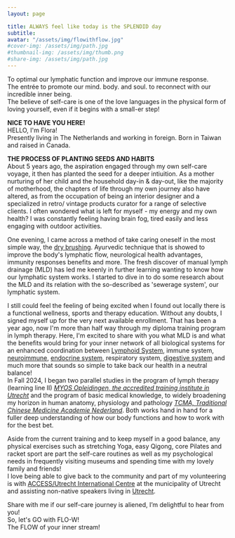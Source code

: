 ```yaml
---
layout: page

title: ALWAYS feel like today is the SPLENDID day
subtitle: 
avatar: "/assets/img/flowithflow.jpg"
#cover-img: /assets/img/path.jpg
#thumbnail-img: /assets/img/thumb.png
#share-img: /assets/img/path.jpg
---
```


To optimal our lymphatic function and improve our immune response. 
<br> The entrée to promote our mind. body. and soul. to reconnect with our incredible inner being. 
<br> The believe of self-care is one of the love languages in the physical form of loving yourself, even if it begins with a small-er step! 

**NICE TO HAVE YOU HERE!** 
<br> HELLO, I'm Flora! <br>
Presently living in The Netherlands and working in foreign. Born in Taiwan and raised in Canada. 
<br>

**THE PROCESS OF PLANTING SEEDS AND HABITS** <br>
About 5 years ago, the aspiration engaged through my own self-care voyage, it then has planted the seed for a deeper intiuition. As a mother nurturing of her child and the household day-in & day-out, like the majority of motherhood, the chapters of life through my own journey also have altered, as from the occupation of being an interior designer and a specialized in retro/ vintage products curator for a range of selective clients. I often wondered what is left for myself - my energy and my own health? I was constantly feeling having brain fog, tired easily and less engaging with outdoor activities. 

One evening, I came across a method of take caring oneself in the most simple way, the [dry brushing](https://nourished.nl/en/blogs/news/the-benefits-of-dry-body-brushing). Ayurvedic technique that is showed to improve the body's lymphatic flow, neurological health advantages, immunity responses benefits and more. 
The fresh discover of manual lymph drainage (MLD) has led me keenly in further learning wanting to know how our lymphatic system works. I started to dive in to do some research about the MLD and its relation with the so-described as 'sewerage system', our lymphatic system.

I still could feel the feeling of being excited when I found out locally there is a functional wellness, sports and therapy education. Without any doubts, I signed myself up for the very next available enrollment. That has been a year ago, now I'm more than half way through my diploma training program in lymph therapy. Here, I'm excited to share with you what MLD is and what the benefits would bring for your inner network of all biological systems for an enhanced coordination between [Lymphoid System](https://www.youtube.com/watch?v=I7orwMgTQ5I&t=6s), immune system, [neuroimmune](https://pubmed.ncbi.nlm.nih.gov/27608759/), [endocrine system](https://www.youtube.com/watch?v=Fyl9gi0PnW8), respiratory system, [digestive system](https://www.sciencedirect.com/science/article/pii/S2352345X18301772?__cf_chl_tk=JGHL5qM5aGJyagsNZTS0f6JIsqF2orqsP0ififnQUfk-1740942359-1.0.1.1-P1C_sL9r3Mj6yNzKi1MRRBIqd465qj5q3tLB4BSdH0I) and much more that sounds so simple to take back our health in a neutral balance! 
<br>
In Fall 2024, I began two parallel studies in the program of lymph therapy (learning line II)  *[MYOS Opleidingen, the accredited training institute in Utrecht](https://myosopleidingen.nl/opleiding/lymfedrainage/)* and the program of basic medical knowledge, to widely broadening my horizon in human anatomy, physiology and pathology *[TCMA, Traditional Chinese Medicine Academie Nederland](https://tcma.nl/medische-basiskennis/)*. 
Both works hand in hand for a fuller deep understanding of how our body functions and how to work with for the best bet.
<br>

Aside from the current training and to keep myself in a good balance, any physical exercises such as stretching Yoga, easy Qigong, core Pilates and racket sport are part the self-care routines as well as my psychological needs in frequently visiting museums and spending time with my lovely family and friends!
<br> I love being able to give back to the community and part of my volunteering is with [ACCESS/Utrecht International Centre](https://access-nl.org/partner/expat-center-utrecht/) at the municipality of Utrecht and assisting non-native speakers living in [Utrecht](https://www.discover-utrecht.com/).<br>

Share with me if our self-care journey is aliened, I’m delightful to hear from you! 
<br>
So, let's GO with FLO-W! 
<br>
The FLOW of your inner stream!

